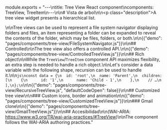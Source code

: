 module.exports = "---\ntitle: Tree View React component\ncomponents: TreeView, TreeItem\n---\n\n# Vista de arbol\n\n<p class=\"description\">A tree view widget presents a hierarchical list.</p>\n\nTree views can be used to represent a file system navigator displaying folders and files, an item representing a folder can be expanded to reveal the contents of the folder, which may be files, folders, or both.\n\n{{\"demo\": \"pages/components/tree-view/FileSystemNavigator.js\"}}\n\n## Controlled\n\nThe tree view also offers a controlled API.\n\n{{\"demo\": \"pages/components/tree-view/ControlledTreeView.js\"}}\n\n## Rich object\n\nWhile the `TreeView`/`TreeItem` component API maximizes flexibility, an extra step is needed to handle a rich object.\n\nLet's consider a data variable with the following shape, recursion can be used to handle it.\n\n```js\nconst data = {\n  id: 'root',\n  name: 'Parent',\n  children: [\n    {\n      id: '1',\n      name: 'Child - 1',\n    },\n    // …\n  ],\n};\n```\n\n{{\"demo\": \"pages/components/tree-view/RecursiveTreeView.js\", \"defaultCodeOpen\": false}}\n\n## Customized tree view\n\n### Custom icons, border and animation\n\n{{\"demo\": \"pages/components/tree-view/CustomizedTreeView.js\"}}\n\n### Gmail clone\n\n{{\"demo\": \"pages/components/tree-view/GmailTreeView.js\"}}\n\n## Accesibilidad\n\n(WAI-ARIA: https://www.w3.org/TR/wai-aria-practices/#TreeView)\n\nThe component follows the WAI-ARIA authoring practices."